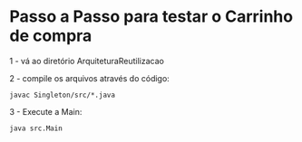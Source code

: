 # Passo a Passo para testar o Carrinho de compra

1 - vá ao diretório ArquiteturaReutilizacao

2 - compile os arquivos através do código:

```
javac Singleton/src/*.java
```

3 - Execute a Main:

```
java src.Main
```
